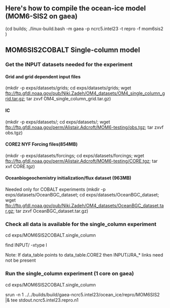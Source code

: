 ## Here's how to compile the ocean-ice model (MOM6-SIS2 on gaea)
(cd builds;  ./linux-build.bash -m gaea -p ncrc5.intel23 -t repro -f mom6sis2 )

## MOM6SIS2COBALT Single-column model

### Get the INPUT datasets needed for the experiment
#### Grid and grid dependent input files
(mkdir -p exps/datasets/grids; cd exps/datasets/grids; wget ftp://ftp.gfdl.noaa.gov/pub/Niki.Zadeh/OM4_datasets/OM4_single_column_grid.tar.gz; tar zxvf OM4_single_column_grid.tar.gz)

#### IC
(mkdir -p exps/datasets/; cd exps/datasets/; wget ftp://ftp.gfdl.noaa.gov/perm/Alistair.Adcroft/MOM6-testing/obs.tgz; tar zxvf obs.tgz)

#### CORE2 NYF Forcing files(854MB)
(mkdir -p exps/datasets/forcings; cd exps/datasets/forcings; wget ftp://ftp.gfdl.noaa.gov/perm/Alistair.Adcroft/MOM6-testing/CORE.tgz; tar xvf CORE.tgz)

#### Oceanbiogeochemistry initialization/flux dataset (963MB)
Needed only for COBALT experiments
(mkdir -p exps/datasets/OceanBGC_dataset;   cd exps/datasets/OceanBGC_dataset;   wget ftp://ftp.gfdl.noaa.gov/pub/Niki.Zadeh/OM4_datasets/OceanBGC_dataset.tar.gz;     tar zxvf OceanBGC_dataset.tar.gz)

### Check all data is available for the single_column experiment
cd exps/MOM6SIS2COBALT.single_column

find INPUT/ -xtype l

Note: If data_table points to data_table.CORE2 then INPUT/JRA_* links need not be present

### Run the single_column experiment (1 core on gaea)
cd exps/MOM6SIS2COBALT.single_column

srun -n 1 ../../builds/build/gaea-ncrc5.intel23/ocean_ice/repro/MOM6SIS2 |& tee stdout.ncrc5.intel23.repro.n1

